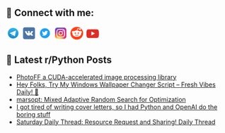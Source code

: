 ## 🔎 Connect with me:
[<img src="https://github.com/bullbesh/bullbesh/blob/main/images/Telegram.png" width="32" height="32" />](https://t.me/bullbesh)
[<img src="https://github.com/bullbesh/bullbesh/blob/main/images/VK.png" width="32" height="32" />](https://vk.com/bullbesh)
[<img src="https://github.com/bullbesh/bullbesh/blob/main/images/Twitter.png" width="32" height="32" />](https://twitter.com/bullbesh1)
[<img src="https://github.com/bullbesh/bullbesh/blob/main/images/Instagram.png" width="32" height="32" />](https://www.instagram.com/bullbesh)
[<img src="https://github.com/bullbesh/bullbesh/blob/main/images/Reddit.png" width="32" height="32" />](https://www.reddit.com/user/bullbesh)
[<img src="https://github.com/bullbesh/bullbesh/blob/main/images/YouTube.png" width="32" height="32" />](https://www.youtube.com/channel/UCtfjRs6uzgq5mfm8S06WTcg)

## 📕 Latest r/Python Posts
<!-- BLOG-POST-LIST:START -->
- [PhotoFF a CUDA-accelerated image processing library](https://www.reddit.com/r/Python/comments/1j13hm4/photoff_a_cudaaccelerated_image_processing_library/)
- [Hey Folks, Try My Windows Wallpaper Changer Script – Fresh Vibes Daily! 🌟](https://www.reddit.com/r/Python/comments/1j0w7us/hey_folks_try_my_windows_wallpaper_changer_script/)
- [marsopt: Mixed Adaptive Random Search for Optimization](https://www.reddit.com/r/Python/comments/1j0vwru/marsopt_mixed_adaptive_random_search_for/)
- [I got tired of writing cover letters, so I had Python and OpenAI do the boring stuff](https://www.reddit.com/r/Python/comments/1j0nbfd/i_got_tired_of_writing_cover_letters_so_i_had/)
- [Saturday Daily Thread: Resource Request and Sharing! Daily Thread](https://www.reddit.com/r/Python/comments/1j0m7aq/saturday_daily_thread_resource_request_and/)
<!-- BLOG-POST-LIST:END -->
